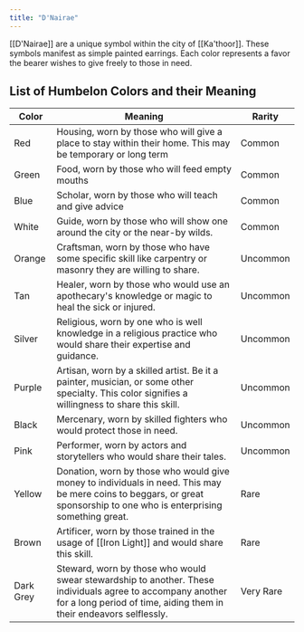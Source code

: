 ```yaml
---
title: "D'Nairae"
---
```

[[D'Nairae]] are a unique symbol within the city of [[Ka'thoor]]. These symbols manifest as simple painted earrings. Each color represents a favor the bearer wishes to give freely to those in need. 

## List of Humbelon Colors and their Meaning

| Color | Meaning | Rarity |
|-|-|-|
| Red | Housing, worn by those who will give a place to stay within their home. This may be temporary or long term | Common |
| Green | Food, worn by those who will feed empty mouths | Common |
| Blue | Scholar, worn by those who will teach and give advice | Common |
| White | Guide, worn by those who will show one around the city or the near-by wilds. | Common |
| Orange | Craftsman, worn by those who have some specific skill like carpentry or masonry they are willing to share. | Uncommon |
| Tan | Healer, worn by those who would use an apothecary's knowledge or magic to heal the sick or injured.| Uncommon |
| Silver | Religious, worn by one who is well knowledge in a religious practice who would share their expertise and guidance. | Uncommon |
| Purple | Artisan, worn by a skilled artist. Be it a painter, musician, or some other specialty. This color signifies a willingness to share this skill. | Uncommon |
| Black | Mercenary, worn by skilled fighters who would protect those in need. | Uncommon |
| Pink | Performer, worn by actors and storytellers who would share their tales. | Uncommon |
| Yellow | Donation, worn by those who would give money to individuals in need. This may be mere coins to beggars, or great sponsorship to one who is enterprising something great. | Rare |
| Brown | Artificer, worn by those trained in the usage of [[Iron Light]] and would share this skill. | Rare |
| Dark Grey | Steward, worn by those who would swear stewardship to another. These individuals agree to accompany another for a long period of time, aiding them in their endeavors selflessly.  | Very Rare |
